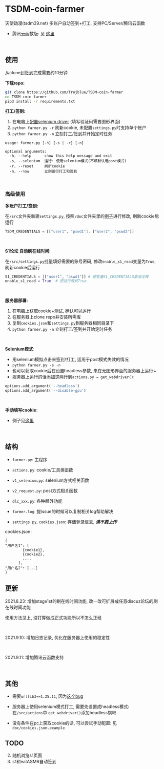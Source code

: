 # TSDM-coin-farmer

天使动漫(tsdm39.net) 多账户自动签到+打工, 支持PC/Server/腾讯云函数

- 腾讯云函数版: 见 [这里](https://github.com/Trojblue/TSDM-coin-farmer/blob/main/doc/serverless_readme.md)

<br>


## 使用

从clone到签到完成需要约10分钟

**下载repo:**

```bash
git clone https://github.com/Trojblue/TSDM-coin-farmer
cd TSDM-coin-farmer
pip3 install -r requirements.txt
```

**打工/签到:**

1. 在电脑上[配置selenium driver](https://selenium-python.readthedocs.io/installation.html#drivers) (填写验证码需要图形界面)
2. `python farmer.py -r` 刷新cookie, 未配置`settings.py`时支持单个账户
3. `python farmer.py -n` 立刻打工/签到并开始定时任务

```
usage: farmer.py [-h] [-s | -r] [-n]

optional arguments:
  -h, --help      show this help message and exit
  -s, --selenium  运行: 使用selenium模式(不填默认用post模式)
  -r, --reset     刷新cookie
  -n, --now       立刻运行打工和签到
```

<br>

### 高级使用

**多账户打工/签到:**

在`/src`文件夹新建`settings.py`, 按照`/doc`文件夹里的[例子](https://github.com/Trojblue/TSDM-coin-farmer/blob/main/doc/settings.py.example)进行修改, 刷新cookie后运行

```python
TSDM_CREDENTIALS = [["user1", "pswd1"], ["user2", "pswd2"]]
```

<br>

**S1论坛 自动刷在线时间:**

在`/src/settings.py`批量填好需要的账号密码, 修改`enable_s1_read`变量为`True`, 刷新cookie后运行
```python
S1_CREDENTIALS = [["user1", "pswd1"]] # 把变量S1_CREDENTIALS取消注释
enable_s1_read = True  # 把这行改成True
```

<br>

**服务器部署:**

1. 在电脑上获取cookie+测试, 确认可以运行
2. 在服务器上clone repo并安装所需库
3. 复制`cookies.json`和`settings.py`到服务器相同目录下
4. `python farmer.py -n` 立刻打工/签到并开始定时任务

<br>

**Selenium模式:**
- 用selenium模拟点击来签到/打工, 适用于post模式失效的情况 
- `python farmer.py -s -n`
- 也可以获取cookie后在设置headless参数, 来在无图形界面的服务器上运行↓
- 服务器上运行的话添加这两行到`actions.py → get_webdriver()`:
```python
options.add_argument('--headless')
options.add_argument('--disable-gpu')
```

<br>

**手动填写cookie:**

- 例子见[这里](https://github.com/Trojblue/TSDM-coin-farmer/blob/main/doc/cookies.json.example)

<br>


## 结构

- `farmer.py`: 主程序
- `actions.py`: cookie/工具类函数
- `v1_selenium.py`: selenium方式相关函数
- `v2_request.py`: post方式相关函数
- `dlc_xxx.py`: 各种额外功能
- `farmer.log`: 提issue的时候可以复制相关log帮助解决


- `settings.py`, `cookies.json`: 存储登录信息, ***请不要上传***


cookies.json:
```
{
"用户名1": [
        {cookie1},
        {cookie2},
        ....
      ],
"用户名2": [...]
}
```


## 更新
2021.8.23: 增加stage1st的刷在线时间功能, 改一改可扩展成任意discuz论坛的刷在线时间功能

使用方法见上, 没打算做成正式功能所以不怎么正经

<br>

2021.9.10: 增加日志记录, 优化在服务器上使用的稳定性

<br>

2021.9.11: 增加腾讯云函数支持

<br>

## 其他

- 需要`urllib3==1.25.11`,
  因为[这个bug](https://stackoverflow.com/questions/66642705/why-requests-raise-this-exception-check-hostname-requires-server-hostname)

- 服务器上使用selenium模式打工, 需要先设置成headless模式: 在`/src/actions`中 `get_webdriver()`添加headless旗帜

- 没有条件在pc上获取cookie的话, 可以尝试手动配置: 见`doc/cookies.json.example`

## TODO
2. 随机浏览s1页面
3. s1和eatASMR自动签到